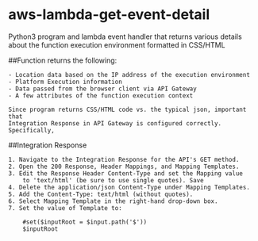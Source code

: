 # aws-lambda-get-event-detail
Python3 program and lambda event handler that returns various details about the
function execution environment formatted in CSS/HTML

##Function returns the following:

    - Location data based on the IP address of the execution environment
    - Platform Execution information
    - Data passed from the browser client via API Gateway
    - A few attributes of the function execution context

    Since program returns CSS/HTML code vs. the typical json, important that
    Integration Response in API Gateway is configured correctly. Specifically,

##Integration Response

    1. Navigate to the Integration Response for the API's GET method.
    2. Open the 200 Response, Header Mappings, and Mapping Templates.
    3. Edit the Response Header Content-Type and set the Mapping value
        to 'text/html' (be sure to use single quotes). Save
    4. Delete the application/json Content-Type under Mapping Templates.
    5. Add the Content-Type: text/html (without quotes).
    6. Select Mapping Template in the right-hand drop-down box.
    7. Set the value of Template to:

        #set($inputRoot = $input.path('$'))
        $inputRoot
